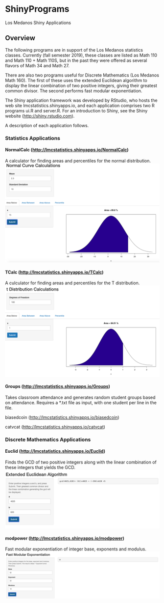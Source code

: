 # ShinyPrograms
Los Medanos Shiny Applications
## Overview
The following programs are in support of the Los Medanos statistics classes. Currently (fall semester 2019), these classes are
listed as Math 110 and Math 110 + Math 110S, but in the past they were offered as several flavors of Math 34 and Math 27.

There are also two programs useful for Discrete Mathematics (Los Medanos Math 160). The first of these uses the extended Euclidean
algorithm to display the linear combination of two positive integers, giving their greatest common divisor. The second performs
fast modular exponentiation.

The Shiny application framework was developed by RStudio, who hosts the web site lmcstatistics.shinyapps.io, and each application
comprises two R programs ui.R and server.R. For an introduction to Shiny, see the Shiny website 
(http://shiny.rstudio.com).

A description of each application follows.
### Statistics Applications
#### **NormalCalc** (http://lmcstatistics.shinyapps.io/NormalCalc)
  A calculator for finding areas and percentiles for the normal distribution.
![NormalCalc](imgs/NormalCalc.png)

#### **TCalc**   (http://lmcstatistics.shinyapps.io/TCalc)
  A culculator for finding areas and percentiles for the T distribution.
![TCalc](imgs/TCalc.png)
  
#### **Groups** (http://lmcstatistics.shinyapps.io/Groups)
  Takes classroom attendance and generates random student groups based on attendance. Requires a *.txt file as input, with one student per line in the file.

biasedcoin  (http://lmcstatistics.shinyapps.io/biasedcoin)

catvcat   (http://lmcstatistics.shinyapps.io/catvcat)

### Discrete Mathematics Applications
#### **Euclid**    (http://lmcstatistics.shinyapps.io/Euclid)
  Finds the GCD of two positive integers along with the linear combination of these integers that yields the GCD. 
![Euclidean Algorithm](imgs/Euclid.png)
  
#### **modpower**  (http://lmcstatistics.shinyapps.io/modpower)
  Fast modular exponentiation of integer base, exponents and modulus.
![Modular Power](imgs/ModExp.png)

  
